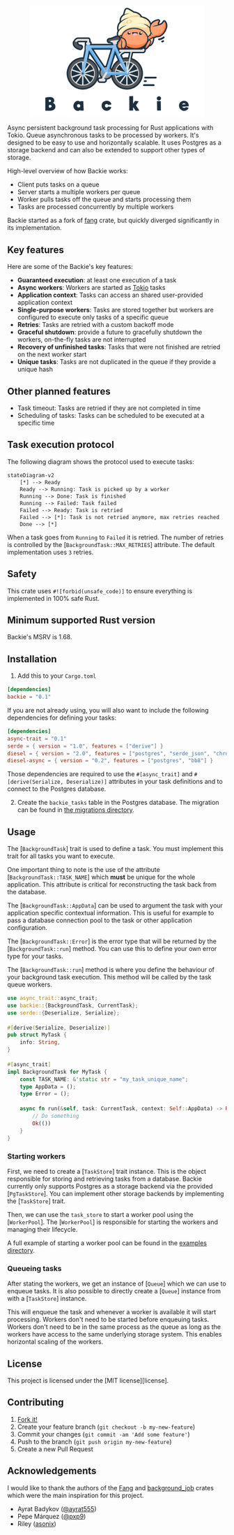 <p align="center"><img src="logo.png" alt="Backie" width="400"></p>

Async persistent background task processing for Rust applications with Tokio. Queue asynchronous tasks
to be processed by workers. It's designed to be easy to use and horizontally scalable. It uses Postgres as
a storage backend and can also be extended to support other types of storage.

High-level overview of how Backie works:
- Client puts tasks on a queue
- Server starts a multiple workers per queue
- Worker pulls tasks off the queue and starts processing them
- Tasks are processed concurrently by multiple workers

Backie started as a fork of
[fang](https://github.com/ayrat555/fang) crate, but quickly diverged significantly in its implementation.

## Key features

Here are some of the Backie's key features:

- **Guaranteed execution**: at least one execution of a task
- **Async workers**: Workers are started as [Tokio](https://tokio.rs/) tasks
- **Application context**: Tasks can access an shared user-provided application context
- **Single-purpose workers**: Tasks are stored together but workers are configured to execute only tasks of a specific queue
- **Retries**: Tasks are retried with a custom backoff mode
- **Graceful shutdown**: provide a future to gracefully shutdown the workers, on-the-fly tasks are not interrupted
- **Recovery of unfinished tasks**: Tasks that were not finished are retried on the next worker start
- **Unique tasks**: Tasks are not duplicated in the queue if they provide a unique hash

## Other planned features

- Task timeout: Tasks are retried if they are not completed in time
- Scheduling of tasks: Tasks can be scheduled to be executed at a specific time

## Task execution protocol

The following diagram shows the protocol used to execute tasks:

```mermaid
stateDiagram-v2
    [*] --> Ready
    Ready --> Running: Task is picked up by a worker
    Running --> Done: Task is finished
    Running --> Failed: Task failed
    Failed --> Ready: Task is retried
    Failed --> [*]: Task is not retried anymore, max retries reached
    Done --> [*]
```

When a task goes from `Running` to `Failed` it is retried. The number of retries is controlled by the
[`BackgroundTask::MAX_RETRIES`] attribute. The default implementation uses `3` retries.


## Safety

This crate uses `#![forbid(unsafe_code)]` to ensure everything is implemented in 100% safe Rust.

## Minimum supported Rust version

Backie's MSRV is 1.68.

## Installation

1. Add this to your `Cargo.toml`

```toml
[dependencies]
backie = "0.1"
```

If you are not already using, you will also want to include the following dependencies for defining your tasks:

```toml
[dependencies]
async-trait = "0.1"
serde = { version = "1.0", features = ["derive"] }
diesel = { version = "2.0", features = ["postgres", "serde_json", "chrono", "uuid"] }
diesel-async = { version = "0.2", features = ["postgres", "bb8"] }
```

Those dependencies are required to use the `#[async_trait]` and `#[derive(Serialize, Deserialize)]` attributes
in your task definitions and to connect to the Postgres database.

2. Create the `backie_tasks` table in the Postgres database. The migration can be found in [the migrations directory](https://github.com/rafaelcaricio/backie/blob/master/migrations/2023-03-06-151907_create_backie_tasks/up.sql).

## Usage

The [`BackgroundTask`] trait is used to define a task. You must implement this trait for all
tasks you want to execute.

One important thing to note is the use of the attribute [`BackgroundTask::TASK_NAME`] which **must** be unique for 
the whole application. This attribute is critical for reconstructing the task back from the database.

The [`BackgroundTask::AppData`] can be used to argument the task with your application specific contextual information.
This is useful for example to pass a database connection pool to the task or other application configuration.

The [`BackgroundTask::Error`] is the error type that will be returned by the [`BackgroundTask::run`] method. You can
use this to define your own error type for your tasks.

The [`BackgroundTask::run`] method is where you define the behaviour of your background task execution. This method
will be called by the task queue workers.

```rust
use async_trait::async_trait;
use backie::{BackgroundTask, CurrentTask};
use serde::{Deserialize, Serialize};

#[derive(Serialize, Deserialize)]
pub struct MyTask {
    info: String,
}

#[async_trait]
impl BackgroundTask for MyTask {
    const TASK_NAME: &'static str = "my_task_unique_name";
    type AppData = ();
    type Error = ();

    async fn run(&self, task: CurrentTask, context: Self::AppData) -> Result<(), Self::Error> {
        // Do something
        Ok(())
    }
}
```

### Starting workers

First, we need to create a [`TaskStore`] trait instance. This is the object responsible for storing and retrieving
tasks from a database. Backie currently only supports Postgres as a storage backend via the provided
[`PgTaskStore`]. You can implement other storage backends by implementing the [`TaskStore`] trait.

Then, we can use the `task_store` to start a worker pool using the [`WorkerPool`]. The [`WorkerPool`] is responsible
for starting the workers and managing their lifecycle.

A full example of starting a worker pool can be found in the [examples directory](https://github.com/rafaelcaricio/backie/blob/main/examples/simple_worker/src/main.rs).

### Queueing tasks

After stating the workers, we get an instance of [`Queue`] which we can use to enqueue tasks. It is also possible
to directly create a [`Queue`] instance from with a [`TaskStore`] instance.

This will enqueue the task and whenever a worker is available it will start processing. Workers don't need to be
started before enqueuing tasks. Workers don't need to be in the same process as the queue as long as the workers have
access to the same underlying storage system. This enables horizontal scaling of the workers.

## License

This project is licensed under the [MIT license][license].

## Contributing

1. [Fork it!](https://github.com/rafaelcaricio/backie/fork)
2. Create your feature branch (`git checkout -b my-new-feature`)
3. Commit your changes (`git commit -am 'Add some feature'`)
4. Push to the branch (`git push origin my-new-feature`)
5. Create a new Pull Request

## Acknowledgements

I would like to thank the authors of the [Fang](https://github.com/ayrat555/fang) and [background_job](https://git.asonix.dog/asonix/background-jobs.git) crates which were the main inspiration for this project.

- Ayrat Badykov ([@ayrat555](https://github.com/ayrat555))
- Pepe Márquez ([@pxp9](https://github.com/pxp9))
- Riley ([asonix](https://github.com/asonix))
